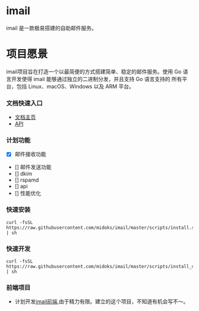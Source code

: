 # imail

imail 是一款极易搭建的自助邮件服务。

# 项目愿景

imail项目旨在打造一个以最简便的方式搭建简单、稳定的邮件服务。使用 Go 语言开发使得 imail 能够通过独立的二进制分发，并且支持 Go 语言支持的 所有平台，包括 Linux、macOS、Windows 以及 ARM 平台。


### 文档快速入口
- [文档主页](https://github.com/midoks/imail/wiki)
- [API](https://github.com/midoks/imail/wiki/API%E6%96%87%E6%A1%A3)


### 计划功能

- [x] 邮件接收功能
- [] 邮件发送功能
- [] dkim
- [] rspamd
- [] api
- [] 性能优化

### 快速安装

```
curl -fsSL  https://raw.githubusercontent.com/midoks/imail/master/scripts/install.sh | sh

```

### 快速开发
```
curl -fsSL  https://raw.githubusercontent.com/midoks/imail/master/scripts/install_dev.sh | sh

```

### 前端项目

- 计划开发[imail前端](https://github.com/midoks/imail-web),由于精力有限。建立的这个项目，不知道有机会写不～。


